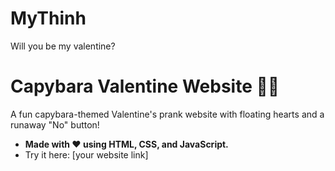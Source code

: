 # MyThinh
Will you be my valentine?
# Capybara Valentine Website 💚🐹  
A fun capybara-themed Valentine's prank website with floating hearts and a runaway "No" button!  
- **Made with ❤️ using HTML, CSS, and JavaScript.**  
- Try it here: [your website link]
